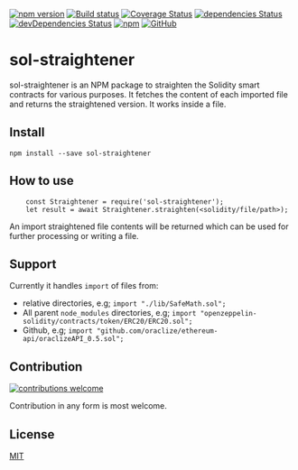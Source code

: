 [![npm version](https://badge.fury.io/js/sol-straightener.svg)](https://www.npmjs.com/package/sol-straightener)
[![Build status](https://travis-ci.com/Aniket-Engg/sol-straightener.svg?branch=master)](https://travis-ci.com/Aniket-Engg/sol-straightener)
[![Coverage Status](https://coveralls.io/repos/github/Aniket-Engg/sol-straightener/badge.svg?branch=master)](https://coveralls.io/github/Aniket-Engg/sol-straightener?branch=master)
[![dependencies Status](https://david-dm.org/aniket-engg/sol-straightener/status.svg)](https://david-dm.org/aniket-engg/sol-straightener)
[![devDependencies Status](https://david-dm.org/aniket-engg/sol-straightener/dev-status.svg)](https://david-dm.org/aniket-engg/sol-straightener?type=dev)
[![npm](https://img.shields.io/npm/dt/sol-straightener.svg)](https://www.npmjs.com/package/sol-straightener)
[![GitHub](https://img.shields.io/github/license/mashape/apistatus.svg)](https://github.com/Aniket-Engg/sol-straightener)

# sol-straightener
sol-straightener is an NPM package to straighten the Solidity smart contracts for various purposes. It fetches the content of each imported file and returns the straightened version. It works inside a file. 

## Install
```
npm install --save sol-straightener
```
## How to use
```
    const Straightener = require('sol-straightener');
    let result = await Straightener.straighten(<solidity/file/path>);
```
An import straightened file contents will be returned which can be used for further processing or writing a file.

## Support
Currently it handles `import` of files from:
* relative directories, e.g; `import "./lib/SafeMath.sol";`
* All parent `node_modules` directories, e.g; `import "openzeppelin-solidity/contracts/token/ERC20/ERC20.sol";`
* Github, e.g; `import "github.com/oraclize/ethereum-api/oraclizeAPI_0.5.sol";`

## Contribution
[![contributions welcome](https://img.shields.io/badge/contributions-welcome-brightgreen.svg?style=flat)](https://github.com/Aniket-Engg/sol-straightener/issues)

Contribution in any form is most welcome.

## License
[MIT](https://github.com/Aniket-Engg/sol-straightener/blob/master/LICENSE)


